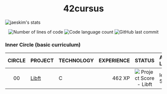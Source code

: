 <h1 align="center">
	42cursus
</h1>

![jaeskim's stats](https://badge42.herokuapp.com/api/stats/jturrill)

<p align="center">
	<img alt="Number of lines of code" src="https://img.shields.io/tokei/lines/github/jtcu/color=blueviolet" />
	<img alt="Code language count" src="https://img.shields.io/github/languages/count/jtcu/42cursus?color=blue" />
	<img alt="GitHub last commit" src="https://img.shields.io/github/last-commit/jtcu/42cursus?color=brightgreen" />
</p>


### Inner Circle (basic curriculum)

|CIRCLE	|PROJECT							|TECHNOLOGY				|EXPERIENCE		|STATUS						|ATTAINED LEVEL	|
|:-:	|:--								|:--					|--:			|:-:						|:--			|
|00		|[Libft](https://github.com/jtcu/libft)|C						|462 XP			|![Project Score - Libft](https://badge42.herokuapp.com/api/project/jturrill/Libft)	|level 1 - 5%	|